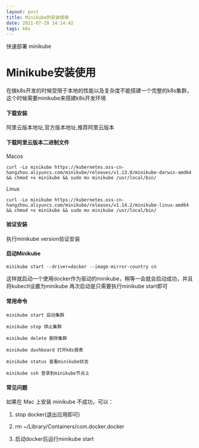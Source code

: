 ```yaml
---
layout: post
title: Minikube的安装使用
date: 2021-07-20 14:14:42
tags: k8s
---
```

快速部署 minikube
<!-- more -->
# Minikube安装使用
在做k8s开发的时候受限于本地的性能以及复杂度不能搭建一个完整的k8s集群，这个时候需要minikube来搭建k8s开发环境

#### 下载安装
阿里云版本地址,官方版本地址,推荐阿里云版本
#### 下载阿里云版本二进制文件
Macos
```
curl -Lo minikube https://kubernetes.oss-cn-hangzhou.aliyuncs.com/minikube/releases/v1.13.0/minikube-darwin-amd64 && chmod +x minikube && sudo mv minikube /usr/local/bin/
```
Linux
```
curl -Lo minikube https://kubernetes.oss-cn-hangzhou.aliyuncs.com/minikube/releases/v1.14.2/minikube-linux-amd64 && chmod +x minikube && sudo mv minikube /usr/local/bin/
```
#### 验证安装
执行minikube version验证安装

#### 启动Minikube
```
minikube start --driver=docker --image-mirror-country cn
```
这样就启动一个使用docker作为驱动的minikube，稍等一会就会启动成功，并且将kubectl设置为minikube
再次启动是只需要执行minikube start即可

#### 常用命令
```
minikube start 启动集群

minikube stop 停止集群

minikube delete 删除集群

minikube dashboard 打开k8s报表

minikube status 查看minikube状态

minikube ssh 登录到minikube节点上
```

#### 常见问题
如果在 Mac 上安装 minikube 不成功，可以：

1. stop docker(退出应用即可)

2. rm ~/Library/Containers/com.docker.docker

3. 启动docker后运行minikube start